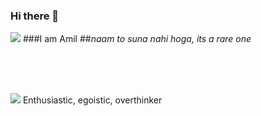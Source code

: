 ### Hi there 👋
<img src="https://media.giphy.com/media/jOV609ljhCAK1tba6u/giphy.gif">
###I am Amil
##<i>naam to suna nahi hoga, its a rare one</i>

<br><br><br>

<img src="https://media.giphy.com/media/xULW8xIYmhTWW3Rv0Y/giphy.gif"> Enthusiastic, egoistic, overthinker

<!--
**Amil-Gupta/Amil-Gupta** is a ✨ _special_ ✨ repository because its `README.md` (this file) appears on your GitHub profile.

Here are some ideas to get you started:

- 🔭 I’m currently working on ...
- 🌱 I’m currently learning ...
- 👯 I’m looking to collaborate on ...
- 🤔 I’m looking for help with ...
- 💬 Ask me about ...
- 📫 How to reach me: ...
- 😄 Pronouns: ...
- ⚡ Fun fact: ...
-->

